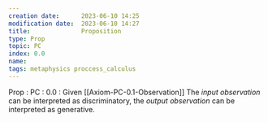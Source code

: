 ```yaml
---
creation date:		2023-06-10 14:25
modification date:	2023-06-10 14:27
title: 				Proposition
type: Prop
topic: PC
index: 0.0
name:
tags: metaphysics proccess_calculus
---
```

Prop : PC : 0.0 : Given [[Axiom-PC-0.1-Observation]] The $input\ observation$  can be interpreted as discriminatory, the $output\ observation$ can be interpreted as generative.